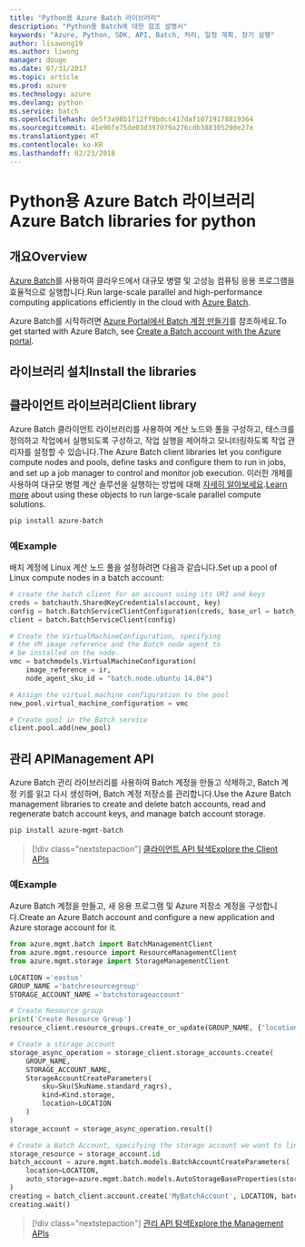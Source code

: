 ```yaml
---
title: "Python용 Azure Batch 라이브러리"
description: "Python용 Batch에 대한 참조 설명서"
keywords: "Azure, Python, SDK, API, Batch, 처리, 일정 계획, 장기 실행"
author: lisawong19
ms.author: liwong
manager: douge
ms.date: 07/31/2017
ms.topic: article
ms.prod: azure
ms.technology: azure
ms.devlang: python
ms.service: batch
ms.openlocfilehash: de5f3a98b1712ff9bdcc417daf10719178819364
ms.sourcegitcommit: 41e90fe75de03d397079a276cdb388305290e27e
ms.translationtype: HT
ms.contentlocale: ko-KR
ms.lasthandoff: 02/23/2018
---
```

# <a name="azure-batch-libraries-for-python"></a><span data-ttu-id="014ca-104">Python용 Azure Batch 라이브러리</span><span class="sxs-lookup"><span data-stu-id="014ca-104">Azure Batch libraries for python</span></span>

## <a name="overview"></a><span data-ttu-id="014ca-105">개요</span><span class="sxs-lookup"><span data-stu-id="014ca-105">Overview</span></span>

<span data-ttu-id="014ca-106">[Azure Batch](/azure/batch/batch-technical-overview)를 사용하여 클라우드에서 대규모 병렬 및 고성능 컴퓨팅 응용 프로그램을 효율적으로 실행합니다.</span><span class="sxs-lookup"><span data-stu-id="014ca-106">Run large-scale parallel and high-performance computing applications efficiently in the cloud with [Azure Batch](/azure/batch/batch-technical-overview).</span></span>   

<span data-ttu-id="014ca-107">Azure Batch를 시작하려면 [Azure Portal에서 Batch 계정 만들기](/azure/batch/batch-account-create-portal)를 참조하세요.</span><span class="sxs-lookup"><span data-stu-id="014ca-107">To get started with Azure Batch, see [Create a Batch account with the Azure portal](/azure/batch/batch-account-create-portal).</span></span>

## <a name="install-the-libraries"></a><span data-ttu-id="014ca-108">라이브러리 설치</span><span class="sxs-lookup"><span data-stu-id="014ca-108">Install the libraries</span></span>

## <a name="client-library"></a><span data-ttu-id="014ca-109">클라이언트 라이브러리</span><span class="sxs-lookup"><span data-stu-id="014ca-109">Client library</span></span>
<span data-ttu-id="014ca-110">Azure Batch 클라이언트 라이브러리를 사용하여 계산 노드와 풀을 구성하고, 태스크를 정의하고 작업에서 실행되도록 구성하고, 작업 실행을 제어하고 모니터링하도록 작업 관리자를 설정할 수 있습니다.</span><span class="sxs-lookup"><span data-stu-id="014ca-110">The Azure Batch client libraries let you configure compute nodes and pools, define tasks and configure them to run in jobs, and set up a job manager to control and monitor job execution.</span></span> <span data-ttu-id="014ca-111">이러한 개체를 사용하여 대규모 병렬 계산 솔루션을 실행하는 방법에 대해 [자세히 알아보세요](/azure/batch/batch-api-basics).</span><span class="sxs-lookup"><span data-stu-id="014ca-111">[Learn more](/azure/batch/batch-api-basics) about using these objects to run large-scale parallel compute solutions.</span></span>

```bash
pip install azure-batch
```
### <a name="example"></a><span data-ttu-id="014ca-112">예</span><span class="sxs-lookup"><span data-stu-id="014ca-112">Example</span></span>

<span data-ttu-id="014ca-113">배치 계정에 Linux 계산 노드 풀을 설정하려면 다음과 같습니다.</span><span class="sxs-lookup"><span data-stu-id="014ca-113">Set up a pool of Linux compute nodes in a batch account:</span></span>

```python
# create the batch client for an account using its URI and keys
creds = batchauth.SharedKeyCredentials(account, key)
config = batch.BatchServiceClientConfiguration(creds, base_url = batch_url)
client = batch.BatchServiceClient(config)

# Create the VirtualMachineConfiguration, specifying
# the VM image reference and the Batch node agent to
# be installed on the node.
vmc = batchmodels.VirtualMachineConfiguration(
    image_reference = ir,
    node_agent_sku_id = "batch.node.ubuntu 14.04")

# Assign the virtual machine configuration to the pool
new_pool.virtual_machine_configuration = vmc

# Create pool in the Batch service
client.pool.add(new_pool)
```

## <a name="management-api"></a><span data-ttu-id="014ca-114">관리 API</span><span class="sxs-lookup"><span data-stu-id="014ca-114">Management API</span></span>
<span data-ttu-id="014ca-115">Azure Batch 관리 라이브러리를 사용하여 Batch 계정을 만들고 삭제하고, Batch 계정 키를 읽고 다시 생성하며, Batch 계정 저장소를 관리합니다.</span><span class="sxs-lookup"><span data-stu-id="014ca-115">Use the Azure Batch management libraries to create and delete batch accounts, read and regenerate batch account keys, and manage batch account storage.</span></span>

```bash
pip install azure-mgmt-batch
```
> [!div class="nextstepaction"]
> [<span data-ttu-id="014ca-116">클라이언트 API 탐색</span><span class="sxs-lookup"><span data-stu-id="014ca-116">Explore the Client APIs</span></span>](/python/api/overview/azure/batch/client)

### <a name="example"></a><span data-ttu-id="014ca-117">예</span><span class="sxs-lookup"><span data-stu-id="014ca-117">Example</span></span>
<span data-ttu-id="014ca-118">Azure Batch 계정을 만들고, 새 응용 프로그램 및 Azure 저장소 계정을 구성합니다.</span><span class="sxs-lookup"><span data-stu-id="014ca-118">Create an Azure Batch account and configure a new application and Azure storage account for it.</span></span>

```python
from azure.mgmt.batch import BatchManagementClient
from azure.mgmt.resource import ResourceManagementClient
from azure.mgmt.storage import StorageManagementClient

LOCATION ='eastus'
GROUP_NAME ='batchresourcegroup'
STORAGE_ACCOUNT_NAME ='batchstorageaccount'

# Create Resource group
print('Create Resource Group')
resource_client.resource_groups.create_or_update(GROUP_NAME, {'location': LOCATION})

# Create a storage account
storage_async_operation = storage_client.storage_accounts.create(
    GROUP_NAME,
    STORAGE_ACCOUNT_NAME,
    StorageAccountCreateParameters(
        sku=Sku(SkuName.standard_ragrs),
        kind=Kind.storage,
        location=LOCATION
    )
)
storage_account = storage_async_operation.result()

# Create a Batch Account, specifying the storage account we want to link
storage_resource = storage_account.id
batch_account = azure.mgmt.batch.models.BatchAccountCreateParameters(
    location=LOCATION,
    auto_storage=azure.mgmt.batch.models.AutoStorageBaseProperties(storage_resource)
)
creating = batch_client.account.create('MyBatchAccount', LOCATION, batch_account)
creating.wait()
```

> [!div class="nextstepaction"]
> [<span data-ttu-id="014ca-119">관리 API 탐색</span><span class="sxs-lookup"><span data-stu-id="014ca-119">Explore the Management APIs</span></span>](/python/api/overview/azure/batch/management)